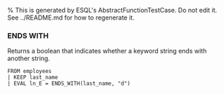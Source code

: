% This is generated by ESQL's AbstractFunctionTestCase. Do not edit it. See ../README.md for how to regenerate it.

### ENDS WITH
Returns a boolean that indicates whether a keyword string ends with another string.

```esql
FROM employees
| KEEP last_name
| EVAL ln_E = ENDS_WITH(last_name, "d")
```
